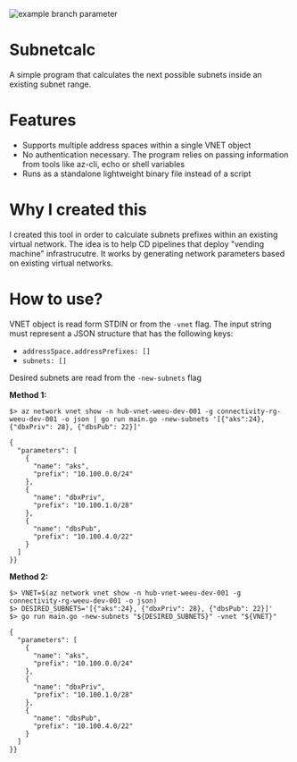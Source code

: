 ![example branch parameter](https://github.com/benkoben/subnetFinder/actions/workflows/build.yml/badge.svg?branch=master)


Subnetcalc
===

A simple program that calculates the next possible subnets inside an existing subnet range. 

Features
===
* Supports multiple address spaces within a single VNET object
* No authentication necessary. The program relies on passing information from tools like az-cli, echo or shell variables
* Runs as a standalone lightweight binary file instead of a script

Why I created this
===

I created this tool in order to calculate subnets prefixes within an existing virtual network. The idea is to help CD pipelines that deploy "vending machine" infrastrucutre. It works by generating network parameters based on existing virtual networks.

How to use?
==

VNET object is read form STDIN or from the `-vnet` flag. The input string must represent a JSON structure that has the following keys:

* `addressSpace.addressPrefixes: []`
* `subnets: []`

Desired subnets are read from the `-new-subnets` flag

**Method 1:**
```
$> az network vnet show -n hub-vnet-weeu-dev-001 -g connectivity-rg-weeu-dev-001 -o json | go run main.go -new-subnets '[{"aks":24}, {"dbxPriv": 28}, {"dbsPub": 22}]'

{
  "parameters": [
    {
      "name": "aks",
      "prefix": "10.100.0.0/24"
    },
    {
      "name": "dbxPriv",
      "prefix": "10.100.1.0/28"
    },
    {
      "name": "dbsPub",
      "prefix": "10.100.4.0/22"
    }
  ]
}}
```

**Method 2:**
```
$> VNET=$(az network vnet show -n hub-vnet-weeu-dev-001 -g connectivity-rg-weeu-dev-001 -o json)
$> DESIRED_SUBNETS='[{"aks":24}, {"dbxPriv": 28}, {"dbsPub": 22}]'
$> go run main.go -new-subnets "${DESIRED_SUBNETS}" -vnet "${VNET}"

{
  "parameters": [
    {
      "name": "aks",
      "prefix": "10.100.0.0/24"
    },
    {
      "name": "dbxPriv",
      "prefix": "10.100.1.0/28"
    },
    {
      "name": "dbsPub",
      "prefix": "10.100.4.0/22"
    }
  ]
}}
```
